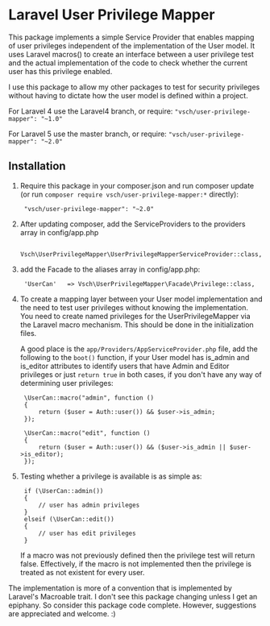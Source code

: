 # Laravel User Privilege Mapper

This package implements a simple Service Provider that enables mapping of user privileges independent of the implementation of the User model. It uses Laravel macros() to create an interface between a user privilege test and the actual implementation of the code to check whether the current user has this privilege enabled.

I use this package to allow my other packages to test for security privileges without having to dictate how the user model is defined within a project.

For Laravel 4 use the Laravel4 branch, or require: `"vsch/user-privilege-mapper": "~1.0"`

For Laravel 5 use the master branch, or require: `"vsch/user-privilege-mapper": "~2.0"`

## Installation

1. Require this package in your composer.json and run composer update (or run `composer require vsch/user-privilege-mapper:*` directly):

        "vsch/user-privilege-mapper": "~2.0"

2. After updating composer, add the ServiceProviders to the providers array in config/app.php

        Vsch\UserPrivilegeMapper\UserPrivilegeMapperServiceProvider::class,

3. add the Facade to the aliases array in config/app.php:

        'UserCan'   => Vsch\UserPrivilegeMapper\Facade\Privilege::class,

4. To create a mapping layer between your User model implementation and the need to test user privileges without knowing the implementation. You need to create named privileges for the UserPrivilegeMapper via the Laravel macro mechanism. This should be done in the initialization files. 

	A good place is the `app/Providers/AppServiceProvider.php` file, add the following to the `boot()` function, if your User model has is_admin and is_editor attributes to identify users that have Admin and Editor privileges or just `return true` in both cases, if you don't have any way of determining user privileges:

        \UserCan::macro("admin", function ()
        {
            return ($user = Auth::user()) && $user->is_admin;
        });
        
        \UserCan::macro("edit", function ()
        {
            return ($user = Auth::user()) && ($user->is_admin || $user->is_editor);
        });

5. Testing whether a privilege is available is as simple as:

        if (\UserCan::admin())
        {
            // user has admin privileges
        }
        elseif (\UserCan::edit())
        {
            // user has edit privileges
        }

    If a macro was not previously defined then the privilege test will return false. Effectively, if the macro is not implemented then the privilege is treated as not existent for every user.

The implementation is more of a convention that is implemented by Laravel's Macroable trait. I don't see this package changing unless I get an epiphany. So consider this package code complete. However, suggestions are appreciated and welcome. :)
